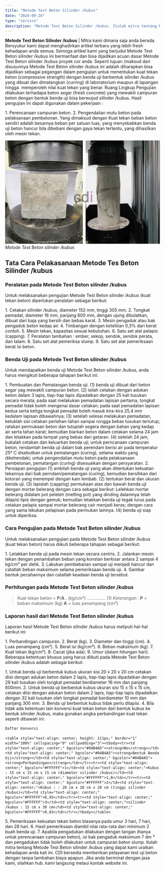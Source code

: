 ```yaml
---
title: "Metode Test Beton Silinder /kubus"
date: "2024-09-24"
type: "service"
description: "Metode Test Beton Silinder /kubus. Itulah mitra tentang Metode Test Beton silinder /kubus yang dapat kami uraikan kehadapan anda kali ini. CDI bersedia membe..."
---
```


**Metode Test Beton Silinder /kubus** | Mitra kami dimana saja anda berada. Bersyukur kami dapat menghadirkan artikel terbaru yang lebih fresh kehadapan anda semua. Semoga artikel kami yang berjudul Metode Test Beton silinder /kubus ini bermanfaat dan bisa dijadikan acuan dasar Metode Test Beton silinder /kubus proyek cor anda. Seperti tujuan /maksud dari disusunnya Metode Test Beton silinder /kubus ini adalah diharapkan bisa dijadikan sebagai pegangan dalam pengujian untuk menentukan kuat tekan beton (compressive strength) dengan benda uji berbentuk silinder /kubus yang dibuat dan dimatangkan (curring) di laboratorium maupun di lapangan hingga  memperoleh nilai kuat tekan yang benar. Ruang Lingkup Pengujian dilakukan terhadapa beton segar (fresh concrete) yang mewakili campuran beton dengan bentuk benda uji bisa berwujud silinder /kubus. Hasil pengujian ini dapat digunakan dalam pekerjaan :

1\. Perencanaan campuran beton.
2\. Pengendalian mutu beton pada pelaksanaan pembetonan.
Yang dimaksud dengan Kuat tekan beban beton sendiri adalah besarnya beban per satuan luas, yang menyebabkan benda uji beton hancur bila dibebani dengan gaya tekan tertentu, yang dihasilkan oleh mesin tekan.

![Metode Test Beton silinder kubus](/images/blog/Metode-Test-Beton-silinder-kubus.jpg)
*Metode Test Beton silinder /kubus*

 ## Tata Cara Pelakasanaan Metode Tes Beton Silinder /kubus
    

### Peralatan pada Metode Test Beton silinder /kubus
    
Untuk melaksanakan pengujian Metode Test Beton silinder /kubus (kuat tekan beton) diperlukan peralatan sebagai berikut:

1\. Cetakan silinder /kubus, diameter 152 mm, tinggi 305 mm.
2\. Tongkat pemadat, diameter 16 mm, panjang 600 mm, dengan ujung dibulatkan, dibuat dari baja yang bersih dan bebas karat.
3\. Mesin pengaduk atau bak pengaduk beton kedap air.
4\. Timbangan dengan ketelitian 0,3% dari berat contoh.
5\. Mesin tekan, kapasitas sesuai kebutuhan.
6\. Satu set alat pelapis (capping).
7\. Peralatan tambahan : ember, sekop, sendok, sendok perata, dan talam.
8\. Satu set alat pemeriksa slump.
9\. Satu set alat pemeriksaan berat isi beton.

### Benda Uji pada Metode Test Beton silinder /kubus
    
Untuk mendapatkan benda uji Metode Test Beton silinder /kubus, anda harus mengikuti beberapa tahapan berikut ini:

1\. Pembuatan dan Pematangan benda uji. (1) benda uji dibuat dari beton segar yag mewakili campuran beton. (2) isilah cetakan dengan adukan beton dalam 3 lapis, tiap-tiap lapis dipadatkan dengan 25 kali tusukan secara merata; pada saat melakukan pemadatan lapisan pertama, tongkat pemadat tidak boleh mengenai dasar cetakan; pada saat pemadatan lapisan kedua serta ketiga tongkat pemadat boleh masuk kira-kira 25,4 mm kedalam lapisan dibawahnya; (3) setelah selesai melakukan pemadatan, ketuklah sisi cetakan perlahan-lahan sampai rongga bekas tusukan tertutup; ratakan permukaan beton dan tutuplah segera dengan bahan yang kedap air serta tahan karat; kemudian biarkan beton dalam cetakan selama 24 jam dan letakkan pada tempat yang bebas dari getaran. (4) setelah 24 jam, bukalah cetakan dan keluarkan benda uji; untuk perncanaan campuran beton, rendamlah benda uji dalam bak perendam berisi air pada temperatur 25° C disebutkan untuk pematangan (curing), selama waktu yang dikehendaki; untuk pengendalian mutu beton pada pelaksanaan pembetonan, pematangan (curing) disesuaikan dengan persyaratan.
2\. Persiapan pengujian (1) ambilah benda uji yang akan ditentukan kekuatan tekannya dari bak perndam/pematangan (curing), kemudian bersihkan dari kotoran yang menempel dengan kain lembab. (2) tentukan berat dan ukuran benda uji. (3) lapislah (capping) permukaan atas dan bawah benda uji dengan mortar belerang dengan cara sebagai berikut: Lelehkan mortar belerang didalam pot peleleh (melting pot) yang dinding dalamnya telah dilapisi tipis dengan gemuk; kemudian letakkan benda uji tegak lurus pada cetakan pelapis sampai mortar belerang cair menjadi keras; dengan cara yang sama lekukan pelapisan pada permukan lainnya. (4) benda uji siap untuk diperiksa.

### Cara Pengujian pada Metode Test Beton silinder /kubus
    
Untuk melaksanakan pengujian pada Metode Test Beton silinder /kubus (kuat tekan beton) harus diikuti beberapa tahapan sebagai berikut:

1\. Letakkan benda uji pada mesin tekan secara centris.
2\. Jalankan mesin tekan dengan penambahan beban yang konstan berkisar antara 2 sampai 4 kg/cm² per detik.
3\. Lakukan pembebanan sampai uji menjadi hancur dan catatlah beban maksimum selama pemeriksaan benda uji.
4\. Gambar bentuk pecahannya dan catatlah keadaan benda uji tersebut.

### Perhitungan pada Metode Test Beton silinder /kubus
    
> Kuat tekan beton = **P**/**A** . (kg/cm²) ............... (1)
_Keterangan :_ **P** = beban maksimum (kg) **A** = luas penampang (cm²)

### Laporan hasil dari Metode Test Beton silinder /kubus
    
Laporan hasil Metode Test Beton silinder /kubus harus meliputi hal-hal berikut ini:

1\. Perbandingan campuran.
2\. Berat (kg).
3\. Diameter dan tinggi (cm).
4\. Luas penampang (cm²).
5\. Berat isi (kg/cm²).
6\. Beban maksimum (kg).
7\. Kuat tekan (kg/cm²).
8\. Cacat (jika ada).
9\. Umur (dalam hitungan hari).
Beberapa ketentuan khusus yang harus diikuti pada Metode Test Beton silinder /kubus adalah sebagai berikut:

1\. Untuk benda uji berbentuk kubus ukuran sisi 20 x 20 x 20 cm cetakan diisi dengan adukan beton dalam 2 lapis, tiap-tiap lapis dipadatkan dengan 29 kali tusukan oleh tongkat pemadat berdiameter 16 mm dan panjang 600mm.
2\. Untuk benda uji berbentuk kubus ukuran sisi 15 x 15 x 15 cm, cetakan diisi dengan adukan beton dalam 2 lapis, tiap-tiap lapis dipadatkan dengan 32 kali tusukan oleh tongkat pemadat berdiameter 10 mm dan panjang 300 mm.
3\. Benda uji berbentuk kubus tidak perlu dilapisi.
4\. Bila tidak ada ketentuan lain konversi kuat tekan beton dari bentuk kubus ke bentuk silinder /kubus, maka gunakan angka perbandingan kuat tekan seperti dibawah ini:
    
    Daftar Konversi
    
    <table style="text-align: center; height: 111px;" border="1" width="100%" cellspacing="0" cellpadding="3"><tbody><tr><td style="text-align: center;" bgcolor="#04B4A5"><strong>No</strong></td><td style="text-align: center;" bgcolor="#04B4A5"><strong>Bentuk Benda Uji</strong></td><td style="text-align: center;" bgcolor="#04B4A5"><strong>Perbandingan</strong></td></tr><tr><td style="text-align: center;" bgcolor="#FFFFFF">1</td><td style="text-align: center;">Kubus : 15 cm x 15 cm x 15 cm (diameter silinder /kubus)</td><td style="text-align: center;" bgcolor="#FFFFFF">1,0</td></tr><tr><td style="text-align: center;" bgcolor="#FFFFFF">2</td><td style="text-align: center;">Kubus : : 20 cm x 20 cm x 20 cm (tinggi silinder /kubus)</td><td style="text-align: center;" bgcolor="#FFFFFF">0,95</td></tr><tr><td style="text-align: center;" bgcolor="#FFFFFF">3</td><td style="text-align: center;">silinder /kubus : 15 cm x 30 cm</td><td style="text-align: center;" bgcolor="#FFFFFF">0,83</td></tr></tbody></table>
    
5\. Pemeriksaan kekuatan tekan beton biasanya pada umur 3 hari, 7 hari, dan 28 hari.
6\. Hasil pemeriksaan diambil nilai rata-rata dari minimum 2 buah benda uji.
7\. Apabila pengadukan dilakukan dengan tangan (hanya untuk perencanaan campuran beton), isi bak pengaduk maksimum 7 dm ³ dan pengadukan tidak boleh dilakukan untuk campuran beton slump.
Itulah mitra tentang Metode Test Beton silinder /kubus yang dapat kami uraikan kehadapan anda kali ini. CDI bersedia memberikan pelayanan test uji beton dengan tanpa tambahan biaya apapun. Jika anda berminat dengan jasa kami, silahkan hub. kami langsung melaui kontak website ini.
